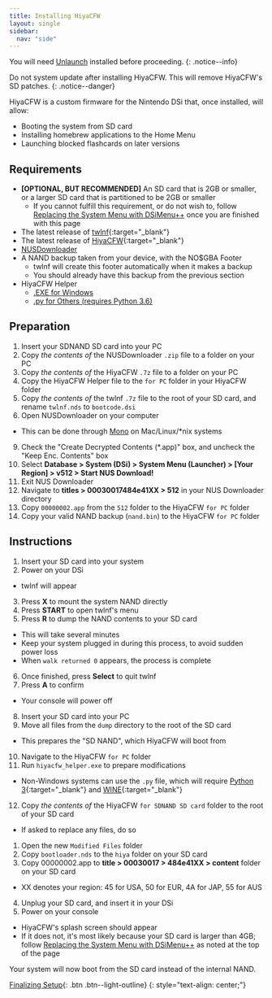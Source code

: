 ```yaml
---
title: Installing HiyaCFW
layout: single
sidebar:
  nav: "side"
---
```


You will need [Unlaunch](/guide/installing-unlaunch/) installed before proceeding.
{: .notice--info}

Do not system update after installing HiyaCFW. This will remove HiyaCFW's SD patches.
{: .notice--danger}

HiyaCFW is a custom firmware for the Nintendo DSi that, once installed, will allow:
- Booting the system from SD card
- Installing homebrew applications to the Home Menu
- Launching blocked flashcards on later versions

## Requirements
- **[OPTIONAL, BUT RECOMMENDED]** An SD card that is 2GB or smaller, or a larger SD card that is partitioned to be 2GB or smaller
  - If you cannot fulfill this requirement, or do not wish to, follow [Replacing the System Menu with DSiMenu++](/more/replacing-system-menu) once you are finished with this page
- The latest release of [twlnf](https://github.com/Jimmy-Z/twlnf/releases){:target="_blank"}
- The latest release of [HiyaCFW](https://github.com/Robz8/hiyaCFW/releases){:target="_blank"}
- [NUSDownloader](/assets/files/NUSDownloader.zip)
- A NAND backup taken from your device, with the NO$GBA Footer
  - twlnf will create this footer automatically when it makes a backup
  - You should already have this backup from the previous section
- HiyaCFW Helper
  - [.EXE for Windows](/assets/files/hiyacfw_helper.exe)
  - [.py for Others (requires Python 3.6)](/assets/files/hiyacfw_helper.py)

## Preparation
1. Insert your SDNAND SD card into your PC
2. Copy *the contents of* the NUSDownloader `.zip` file to a folder on your PC
3. Copy *the contents of* the HiyaCFW `.7z` file to a folder on your PC
4. Copy the HiyaCFW Helper file to the `for PC` folder in your HiyaCFW folder
5. Copy *the contents of* the twlnf `.7z` file to the root of your SD card, and rename `twlnf.nds` to `bootcode.dsi`
8. Open NUSDownloader on your computer
  - This can be done through [Mono](http://www.mono-project.com/) on Mac/Linux/*nix systems
9. Check the "Create Decrypted Contents (*.app)" box, and uncheck the "Keep Enc. Contents" box
10. Select **Database > System (DSi) > System Menu (Launcher) > [Your Region] > v512 > Start NUS Download!**
11. Exit NUS Downloader
12. Navigate to **titles > 00030017484e41XX > 512** in your NUS Downloader directory
13. Copy `00000002.app` from the `512` folder to the HiyaCFW `for PC` folder
14. Copy your valid NAND backup (`nand.bin`) to the HiyaCFW `for PC` folder

## Instructions
1. Insert your SD card into your system
2. Power on your DSi
  - twlnf will appear
3. Press **X** to mount the system NAND directly
4. Press **START** to open twlnf's menu
5. Press **R** to dump the NAND contents to your SD card
  - This will take several minutes
  - Keep your system plugged in during this process, to avoid sudden power loss
  - When `walk returned 0` appears, the process is complete
6. Once finished, press **Select** to quit twlnf
7. Press **A** to confirm
  - Your console will power off
8. Insert your SD card into your PC
9. Move all files from the `dump` directory to the root of the SD card
  - This prepares the "SD NAND",  which HiyaCFW will boot from
10. Navigate to the HiyaCFW `for PC` folder
11. Run `hiyacfw_helper.exe` to prepare modifications
  - Non-Windows systems can use the `.py` file, which will require [Python 3](https://www.python.org/downloads/){:target="_blank"} and [WINE](https://www.winehq.org/){:target="_blank"}
12. Copy *the contents of* the HiyaCFW `for SDNAND SD card` folder to the root of your SD card
  - If asked to replace any files, do so
1. Open the new `Modified Files` folder
2. Copy `bootloader.nds` to the `hiya` folder on your SD card
3. Copy 00000002.app to **title > 00030017 > 484e41XX > content** folder on your SD card
  - XX denotes your region: 45 for USA, 50 for EUR, 4A for JAP, 55 for AUS
4. Unplug your SD card, and insert it in your DSi
5. Power on your console
  - HiyaCFW's splash screen should appear
  - If it does not, it's most likely because your SD card is larger than 4GB; follow [Replacing the System Menu with DSiMenu++](/more/replacing-system-menu) as noted at the top of the page

Your system will now boot from the SD card instead of the internal NAND.

[Finalizing Setup](/guide/finalizing-setup){: .btn .btn--light-outline}
{: style="text-align: center;"}
